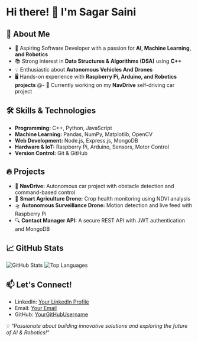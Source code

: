 # Hi there! 👋 I'm Sagar Saini

## 🚀 About Me

- 🎯 Aspiring Software Developer with a passion for **AI, Machine Learning, and Robotics**
- 📚 Strong interest in **Data Structures & Algorithms (DSA)** using **C++**
- 💡 Enthusiastic about **Autonomous Vehicles And Drones**
- 🖥️ Hands-on experience with **Raspberry Pi, Arduino, and Robotics projects**
@- 🌱 Currently working on my **NavDrive** self-driving car project

## 🛠️ Skills & Technologies

- **Programming:** C++, Python, JavaScript
- **Machine Learning:** Pandas, NumPy, Matplotlib, OpenCV
- **Web Development:** Node.js, Express.js, MongoDB
- **Hardware & IoT:** Raspberry Pi, Arduino, Sensors, Motor Control
- **Version Control:** Git & GitHub

## 🔥 Projects

- 🚗 **NavDrive:** Autonomous car project with obstacle detection and command-based control
- 🚁 **Smart Agriculture Drone:** Crop health monitoring using NDVI analysis
- 🛸 **Autonomous Surveillance Drone:** Motion detection and live feed with Raspberry Pi
- 🔍 **Contact Manager API:** A secure REST API with JWT authentication and MongoDB

## 📈 GitHub Stats

![GitHub Stats](https://github-readme-stats.vercel.app/api?username=YourGitHubUsername&show_icons=true&theme=dark)
![Top Languages](https://github-readme-stats.vercel.app/api/top-langs/?username=YourGitHubUsername&layout=compact&theme=dark)

## 📫 Let's Connect!

- LinkedIn: [Your LinkedIn Profile](#)
- Email: [Your Email](mailto:your.email@example.com)
- GitHub: [YourGitHubUsername](https://github.com/YourGitHubUsername)

💡 _"Passionate about building innovative solutions and exploring the future of AI & Robotics!"_
